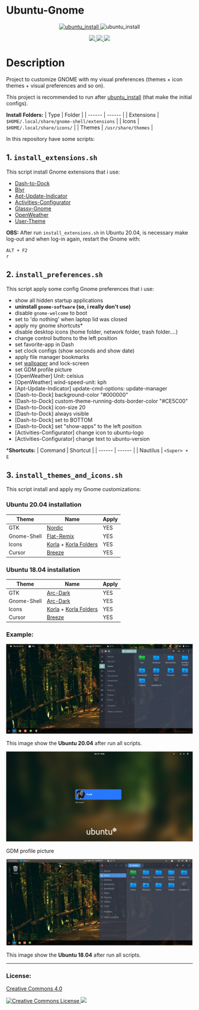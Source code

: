 # Ubuntu-Gnome

<p align="center">
  <a href="https://github.com/linux-ricing-project/ubuntu_install">
    <img src="images/ubuntu_install_logo_128px.png" alt="ubuntu_install">
  </a>
  <img src="images/gnome_icons_128px.png" alt="ubuntu_install">
</p>

<p align="center">
  <a href="https://img.shields.io/badge/ubuntu-20.04-4A0048.svg">
    <img src="https://img.shields.io/badge/ubuntu-20.04-4A0048.svg">
  </a>
  <a href="https://img.shields.io/badge/ubuntu-18.04-E95420.svg">
    <img src="https://img.shields.io/badge/ubuntu-18.04-E95420.svg">
  </a>
  <a href="https://img.shields.io/badge/language-shell-43A047.svg">
    <img src="https://img.shields.io/badge/language-shell-43A047.svg">
  </a>
</p>

# Description

Project to customize GNOME with my visual preferences (themes + icon themes + visual preferences and so on).

This project is recommended to run after [ubuntu_install](https://github.com/linux-ricing-project/ubuntu_install) (that make the initial configs).

**Install Folders:**
| Type | Folder |
| ------ | ------ |
| Extensions | `$HOME/.local/share/gnome-shell/extensions` |
| Icons | `$HOME/.local/share/icons/` |
| Themes | `/usr/share/themes` |

In this repository have some scripts:

## 1. `install_extensions.sh`
This script install Gnome extensions that i use:
- [Dash-to-Dock](https://extensions.gnome.org/extension/307/dash-to-dock/)
- [Blyr](https://extensions.gnome.org/extension/1251/blyr/)
- [Apt-Update-Indicator](https://extensions.gnome.org/extension/1139/apt-update-indicator/)
- [Activities-Configurator](https://extensions.gnome.org/extension/358/activities-configurator/)
- [Glassy-Gnome](https://extensions.gnome.org/extension/982/glassy-gnome/)
- [OpenWeather](https://extensions.gnome.org/extension/750/openweather/)
- [User-Theme](https://extensions.gnome.org/extension/19/user-themes/)

**OBS:** After run `install_extensions.sh` in Ubuntu 20.04, is necessary make log-out and when log-in again, restart the Gnome with:
```
ALT + F2
r
```

## 2. `install_preferences.sh`
This script apply some config Gnome preferences that i use:
- show all hidden startup applications
- **uninstall `gnome-software` (so, i really don't use)**
- disable `gnome-welcome` to boot
- set to 'do nothing' when laptop lid was closed
- apply my gnome shortcuts*
- disable desktop icons (home folder, network folder, trash folder....)
- change control buttons to the left position
- set favorite-app in Dash
- set clock configs (show seconds and show date)
- apply file manager bookmarks
- set [wallpaper](https://github.com/linux-ricing-project/Ubuntu-Gnome/blob/master/wallpaper/wallpaper.jpg) and lock-screen
- set GDM profile picture
- [OpenWeather] Unit: celsius
- [OpenWeather] wind-speed-unit: kph
- [Apt-Update-Indicator] update-cmd-options: update-manager
- [Dash-to-Dock] background-color "#000000"
- [Dash-to-Dock] custom-theme-running-dots-border-color "#CE5C00"
- [Dash-to-Dock] icon-size 20
- [Dash-to-Dock] always visible
- [Dash-to-Dock] set to BOTTOM
- [Dash-to-Dock] set "show-apps" to the left position
- [Activities-Configurator] change icon to ubuntu-logo
- [Activities-Configurator] change text to ubuntu-version

***Shortcuts:**
| Command | Shortcut |
| ------ | ------ |
| Nautilus | `<Super> + E`

## 3. `install_themes_and_icons.sh`
This script install and apply my Gnome customizations:
### Ubuntu 20.04 installation
| Theme | Name | Apply |
| ------ | ------ | ------ |
| GTK | [Nordic](https://github.com/EliverLara/Nordic) | YES
| Gnome-Shell | [Flat-Remix](https://github.com/daniruiz/flat-remix-gnome) | YES
| Icons | [Korla](https://github.com/bikass/korla) + [Korla Folders](https://github.com/bikass/korla-folders) | YES
| Cursor | [Breeze](https://www.gnome-look.org/p/999991/) | YES

### Ubuntu 18.04 installation
| Theme | Name | Apply |
| ------ | ------ | ------ |
| GTK | [Arc-Dark](https://github.com/horst3180/arc-theme) | YES
| Gnome-Shell | [Arc-Dark](https://github.com/horst3180/arc-theme) | YES
| Icons | [Korla](https://github.com/bikass/korla) + [Korla Folders](https://github.com/bikass/korla-folders) | YES
| Cursor | [Breeze](https://www.gnome-look.org/p/999991/) | YES

### Example:

<img src="images/ubuntu_20.04_screenshot.png"/>

This image show the **Ubuntu 20.04** after run all scripts.

<img src="images/ubuntu 20.04_gdm_screenshot.png"/>

GDM profile picture

<img src="images/ubuntu_18.04_screenshot.png"/>

This image show the **Ubuntu 18.04** after run all scripts.

----

  ### License:

[Creative Commons 4.0](LICENSE)

<p align="left">
  <a rel="license" href="http://creativecommons.org/licenses/by-nc-sa/4.0/">
    <img alt="Creative Commons License" style="border-width:0" src="https://i.creativecommons.org/l/by-nc-sa/4.0/88x31.png" /> </a>
  <a href="http://creativecommons.org/licenses/by-nc-sa/4.0/">
    <img src="https://img.shields.io/badge/License-CC_BY--SA_4.0-000000.svg?style=flat-square"/>
  </a>
</p>

